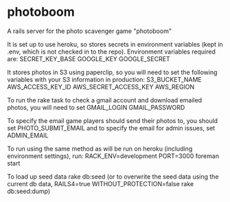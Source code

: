photoboom
=========

A rails server for the photo scavenger game "photoboom"

It is set up to use heroku, so stores secrets in environment variables (kept in .env, which is not checked in to the repo).  Environment variables required are:
SECRET_KEY_BASE
GOOGLE_KEY
GOOGLE_SECRET

It stores photos in S3 using paperclip, so you will need to set the following variables with your S3 information in production:
S3_BUCKET_NAME
AWS_ACCESS_KEY_ID
AWS_SECRET_ACCESS_KEY
AWS_REGION

To run the rake task to check a gmail account and download emailed photos, you will need to set
GMAIL_LOGIN
GMAIL_PASSWORD

To specify the email game players should send their photos to, you should set
PHOTO_SUBMIT_EMAIL
and to specify the email for admin issues, set
ADMIN_EMAIL

To run using the same method as will be run on heroku (including environment settings), run:
RACK_ENV=development PORT=3000 foreman start

To load up seed data
rake db:seed
(or to overwrite the seed data using the current db data, RAILS4=true WITHOUT_PROTECTION=false rake db:seed:dump)

